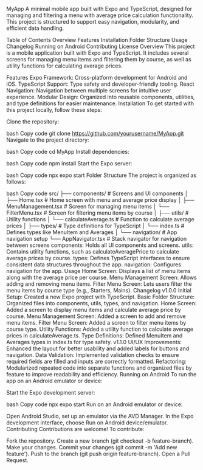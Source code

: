 MyApp
A minimal mobile app built with Expo and TypeScript, designed for managing and filtering a menu with average price calculation functionality. This project is structured to support easy navigation, modularity, and efficient data handling.

Table of Contents
Overview
Features
Installation
Folder Structure
Usage
Changelog
Running on Android
Contributing
License
Overview
This project is a mobile application built with Expo and TypeScript. It includes several screens for managing menu items and filtering them by course, as well as utility functions for calculating average prices.

Features
Expo Framework: Cross-platform development for Android and iOS.
TypeScript Support: Type safety and developer-friendly tooling.
React Navigation: Navigation between multiple screens for intuitive user experience.
Modular Design: Organized into reusable components, utilities, and type definitions for easier maintenance.
Installation
To get started with this project locally, follow these steps:

Clone the repository:

bash
Copy code
git clone https://github.com/yourusername/MyApp.git
Navigate to the project directory:

bash
Copy code
cd MyApp
Install dependencies:

bash
Copy code
npm install
Start the Expo server:

bash
Copy code
npx expo start
Folder Structure
The project is organized as follows:

bash
Copy code
src/
├── components/               # Screens and UI components
│   ├── Home.tsx              # Home screen with menu and average price display
│   ├── MenuManagement.tsx    # Screen for managing menu items
│   └── FilterMenu.tsx        # Screen for filtering menu items by course
│
├── utils/                    # Utility functions
│   └── calculateAverage.ts   # Function to calculate average prices
│
├── types/                    # Type definitions for TypeScript
│   └── index.ts              # Defines types like MenuItem and Averages
│
└── navigation/               # App navigation setup
    └── AppNavigator.tsx      # Stack navigator for navigation between screens
components: Holds all UI components and screens.
utils: Contains utility functions, such as calculateAveragePrice to calculate average prices by course.
types: Defines TypeScript interfaces to ensure consistent data structures throughout the app.
navigation: Configures navigation for the app.
Usage
Home Screen: Displays a list of menu items along with the average price per course.
Menu Management Screen: Allows adding and removing menu items.
Filter Menu Screen: Lets users filter the menu items by course type (e.g., Starters, Mains).
Changelog
v1.0.0
Initial Setup: Created a new Expo project with TypeScript.
Basic Folder Structure: Organized files into components, utils, types, and navigation.
Home Screen: Added a screen to display menu items and calculate average price by course.
Menu Management Screen: Added a screen to add and remove menu items.
Filter Menu Screen: Added a screen to filter menu items by course type.
Utility Functions: Added a utility function to calculate average prices in calculateAverage.ts.
Type Definitions: Defined MenuItem and Averages types in index.ts for type safety.
v1.1.0
UI/UX Improvements: Enhanced the layout for better usability and added labels for buttons and navigation.
Data Validation: Implemented validation checks to ensure required fields are filled and inputs are correctly formatted.
Refactoring: Modularized repeated code into separate functions and organized files by feature to improve readability and efficiency.
Running on Android
To run the app on an Android emulator or device:

Start the Expo development server:

bash
Copy code
npx expo start
Run on an Android emulator or device:

Open Android Studio, set up an emulator via the AVD Manager.
In the Expo development interface, choose Run on Android device/emulator.
Contributing
Contributions are welcome! To contribute:

Fork the repository.
Create a new branch (git checkout -b feature-branch).
Make your changes.
Commit your changes (git commit -m 'Add new feature').
Push to the branch (git push origin feature-branch).
Open a Pull Request.
